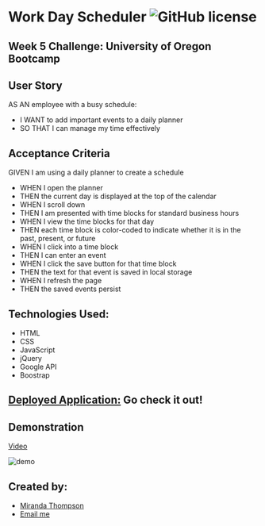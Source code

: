 # Work Day Scheduler ![GitHub license](https://img.shields.io/npm/l/express?style=for-the-badge)

## Week 5 Challenge: University of Oregon Bootcamp

## User Story
AS AN employee with a busy schedule:
* I WANT to add important events to a daily planner
* SO THAT I can manage my time effectively

## Acceptance Criteria
GIVEN I am using a daily planner to create a schedule
* WHEN I open the planner
* THEN the current day is displayed at the top of the calendar
* WHEN I scroll down
* THEN I am presented with time blocks for standard business hours
* WHEN I view the time blocks for that day
* THEN each time block is color-coded to indicate whether it is in the past, present, or future
* WHEN I click into a time block
* THEN I can enter an event
* WHEN I click the save button for that time block
* THEN the text for that event is saved in local storage
* WHEN I refresh the page
* THEN the saved events persist

## Technologies Used:
* HTML
* CSS
* JavaScript
* jQuery
* Google API
* Boostrap

## [Deployed Application:](https://mirandat77.github.io/work-day-life-changer/) Go check it out!

## Demonstration
[Video](https://drive.google.com/file/d/1s5FQgNyzpFkqIkmDsNpuZhRpDs2pUE1k/preview)

![demo](https://user-images.githubusercontent.com/88161424/146654595-414d267d-25fc-4555-87cc-0224fb368b1d.jpg)


## Created by:
- [Miranda Thompson](https://github.com/MirandaT77) 
- [Email me](mailto:ranileah7@gmail.com)
